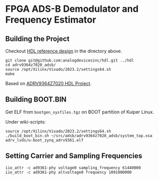 # FPGA ADS-B Demodulator and Frequency Estimator

## Building the Project

Checkout [HDL reference design](https://github.com/analogdevicesinc/hdl) in the directory above.

```
git clone git@github.com:analogdevicesinc/hdl.git ../hdl
cd adrv9364z7020_adsb/
source /opt/Xilinx/Vivado/2023.2/settings64.sh
make
```

Based on [ADRV9364Z7020 HDL Project](https://analogdevicesinc.github.io/hdl/projects/adrv9364z7020/).

## Building BOOT.BIN

Get ELF from `bootgen_sysfiles.tgz` on BOOT partition of Kuiper Linux.

Under wiki-scripts:

```
source /opt/Xilinx/Vivado/2023.2/settings64.sh
./build_boot_bin.sh ~/src/adsb/adrv9364z7020_adsb/system_top.xsa adrv_lvds/u-boot_zynq_adrv9361.elf
```

## Setting Carrier and Sampling Frequencies

```
iio_attr -c ad9361-phy voltage0 sampling_frequency 61440000
iio_attr -c ad9361-phy altvoltage0 frequency 1091000000
```

